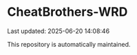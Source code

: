 # CheatBrothers-WRD

Last updated: 2025-06-20 14:08:46

This repository is automatically maintained.

